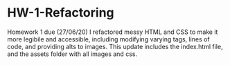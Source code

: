 # HW-1-Refactoring
Homework 1 due (27/06/20)
I refactored messy HTML and CSS to make it more legibile and accessible, including modifying varying tags, lines of code, and providing alts to images.
This update includes the index.html file, and the assets folder with all images and css.
